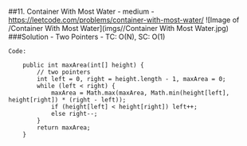 ##11. Container With Most Water - medium - https://leetcode.com/problems/container-with-most-water/
![Image of /Container With Most Water](imgs//Container With Most Water.jpg)
###Solution - Two Pointers - TC: O(N), SC: O(1)
```
Code:

    public int maxArea(int[] height) {
        // two pointers
        int left = 0, right = height.length - 1, maxArea = 0;
        while (left < right) {
            maxArea = Math.max(maxArea, Math.min(height[left], height[right]) * (right - left));
            if (height[left] < height[right]) left++;
            else right--;
        }
        return maxArea;
    }
```